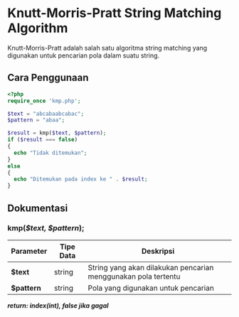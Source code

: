 # Knutt-Morris-Pratt String Matching Algorithm

Knutt-Morris-Pratt adalah salah satu algoritma string matching yang digunakan untuk pencarian pola dalam suatu string.

## Cara Penggunaan

```php
<?php
require_once 'kmp.php';

$text = "abcabaabcabac";
$pattern = "abaa";

$result = kmp($text, $pattern);
if ($result === false)
{
  echo "Tidak ditemukan";
}
else
{
  echo "Ditemukan pada index ke " . $result;
}

```

## Dokumentasi
### kmp(<i>$text, $pattern</i>);
| Parameter | Tipe Data | Deskripsi |
| --------- | --------- | --------- |
| <b>$text</b> | string | String yang akan dilakukan pencarian menggunakan pola tertentu |
| <b>$pattern</b> | string | Pola yang digunakan untuk pencarian |

<i><b>return: index(int), false jika gagal</b></i>
